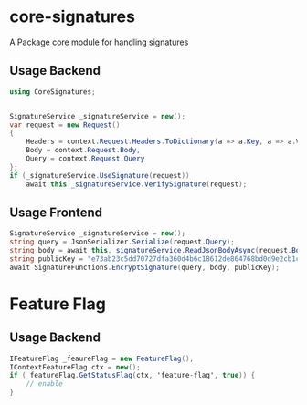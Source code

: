 # core-signatures

A Package core module for handling signatures

## Usage Backend
```C#
using CoreSignatures;


SignatureService _signatureService = new();
var request = new Request()
{
    Headers = context.Request.Headers.ToDictionary(a => a.Key, a => a.Value.ToString()),
    Body = context.Request.Body,
    Query = context.Request.Query
};
if (_signatureService.UseSignature(request)) 
    await this._signatureService.VerifySignature(request);

```

## Usage Frontend
```C#
SignatureService _signatureService = new();
string query = JsonSerializer.Serialize(request.Query);
string body = await this._signatureService.ReadJsonBodyAsync(request.Body as FileBufferingReadStream);
string publicKey = "e73ab23c5dd70727dfa360d4b6c18612de864768bd0d9e2cb1c507a02c3a227d";
await SignatureFunctions.EncryptSignature(query, body, publicKey);
```


# Feature Flag

## Usage Backend
```C#
IFeatureFlag _feaureFlag = new FeatureFlag();
IContextFeatureFlag ctx = new();
if (_featureFlag.GetStatusFlag(ctx, 'feature-flag', true)) {
    // enable
}

```